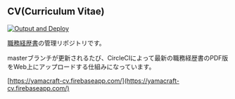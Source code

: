 ## CV(Curriculum Vitae)

[![Output and Deploy](https://github.com/yamacraft/cv/actions/workflows/deploy.yml/badge.svg?branch=master)](https://github.com/yamacraft/cv/actions/workflows/deploy.yml)

[職務経歴書](https://github.com/yamacraft/cv/blob/master/cv.md)の管理リポジトリです。

masterブランチが更新されるたび、CircleCIによって最新の職務経歴書のPDF版をWeb上にアップロードする仕組みになっています。

[https://yamacraft-cv.firebaseapp.com/](https://yamacraft-cv.firebaseapp.com/)